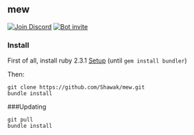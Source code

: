 ## mew
[![Join Discord](https://img.shields.io/badge/discord-join-7289DA.svg)](https://discord.gg/0tydu7XnSidu2bWf)
[![Bot invite](https://img.shields.io/badge/bot-invite-333399.svg)](https://discordapp.com/oauth2/authorize?&client_id=212564055901077505&scope=bot&permissions=3072)

### Install

First of all, install ruby 2.3.1 [Setup]( https://gorails.com/setup/ubuntu/14.04) (until ``gem install bundler``)

Then:

    git clone https://github.com/Shawak/mew.git
    bundle install
  
###Updating

    git pull
    bundle install
